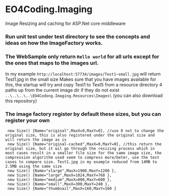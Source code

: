 # EO4Coding.Imaging
Image Resizing and caching for ASP.Net core middleware

### Run unit test under test directory to see the concepts and ideas on how the ImageFactory works.
### The WebSample only return `Hello world` for all urls except for the ones that maps to the images url.
In my example `http://localhost:57734/images/Test1~small.jpg` will return Test1.jpg in the small size 
Makes sure that you have images available for this, the startup will try and copy Test1 to Test5 from a resource directory 4 paths up from the current image dir if they do not exist `..\..\..\..\EO4Codong.Imaging.Resources\Images\` (you can also download this repository)


### The image factory register by default these sizes, but you can register your own
```
 new Size() {Name="original",MaxX=0,MaxY=0}, //use 0 not to change the original size, this is also registered under the original size and will return the image as is
 new Size() {Name="original-cached",MaxX=0,MaxY=0}, //this return the original size, but it wil go through the resizing process which in most cases result in a smaller file size for the same image size, the compression algorithm used seem to compress more/beter, use the test cases to compare size. Test1.jpg in my example reduced from 14MB to 2.5MB using the same size
 new Size() {Name="xlarge",MaxX=1900,MaxY=1200 },
 new Size() {Name="large",MaxX=1024,MaxY=768 },
 new Size() {Name="medium",MaxX=800,MaxY=600 },
 new Size() {Name="small",MaxX=300,MaxY=240 },
 new Size() {Name="thumbnail",MaxX=160,MaxY=160 }
```
